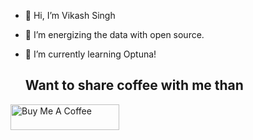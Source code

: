 - 👋 Hi, I’m Vikash Singh
- 👀 I’m energizing the data with open source. 
- 🌱 I’m currently learning Optuna!

   ## Want to share coffee with me than
<a href="https://www.buymeacoffee.com/vikash.singh" target="_blank"><img src="https://bitbucket.org/tinztwins/materials/raw/9c7e16f90082b88ed52164fab06f0dbed18c8c86/yellow_bmc.png" alt="Buy Me A Coffee" style="height: 41px !important; width: 174px !important;" ></a>

<!---
imvikashsingh/imvikashsingh is a ✨ special ✨ repository because its `README.md` (this file) appears on your GitHub profile.
You can click the Preview link to take a look at your changes.
--->
